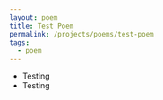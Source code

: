 ```yaml
---
layout: poem
title: Test Poem
permalink: /projects/poems/test-poem
tags:
  - poem
---
```

- Testing
- Testing